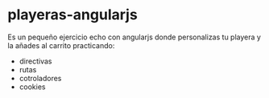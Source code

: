 # playeras-angularjs
Es un pequeño ejercicio echo con angularjs donde personalizas tu playera y la añades al carrito practicando: 
* directivas
* rutas 
* cotroladores 
* cookies
